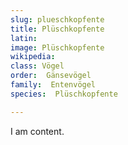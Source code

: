 ```yaml
---
slug: plueschkopfente
title: Plüschkopfente
latin:
image: Plüschkopfente
wikipedia: 
class: Vögel
order:  Gänsevögel
family:  Entenvögel 
species:  Plüschkopfente

---
```


I am content.
